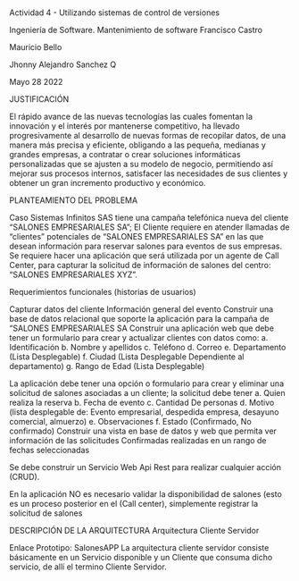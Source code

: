 # 

Actividad 4 - Utilizando sistemas de control de versiones


 


Ingeniería de Software. 
Mantenimiento de software
Francisco Castro 


Mauricio Bello 



Jhonny Alejandro Sanchez Q




Mayo 28 2022




JUSTIFICACIÓN

El rápido avance de las nuevas tecnologías las cuales fomentan la innovación y el interés por mantenerse competitivo,
ha llevado progresivamente al desarrollo de nuevas formas de recopilar datos, de una manera más precisa y eficiente, 
obligando a las pequeña, medianas y grandes empresas, a contratar o crear soluciones informáticas personalizadas que se 
ajusten a su modelo de negocio, permitiendo así mejorar sus procesos internos, satisfacer las necesidades de sus clientes y 
obtener un gran incremento productivo y económico.



PLANTEAMIENTO DEL PROBLEMA

Caso 
Sistemas Infinitos SAS tiene una campaña telefónica nueva del cliente “SALONES EMPRESARIALES SA”; 
El Cliente requiere en atender llamadas de “clientes” potenciales de “SALONES EMPRESARIALES SA” en las que desean información para reservar salones para eventos de sus empresas. 
Se requiere hacer una aplicación que será utilizada por un agente de Call Center, para capturar la solicitud de información de salones del centro: “SALONES EMPRESARIALES XYZ”.


Requerimientos funcionales (historias de usuarios)

Capturar datos del cliente
 Información general del evento
Construir una base de datos relacional que soporte la aplicación para la campaña de “SALONES EMPRESARIALES SA
Construir una aplicación web que debe tener un formulario para crear y actualizar clientes con datos como:
a. Identificación
b. Nombre y apellidos
c. Teléfono
d. Correo
e. Departamento (Lista Desplegable)
f. Ciudad (Lista Desplegable Dependiente al departamento)
g. Rango de Edad (Lista Desplegable)

La aplicación debe tener una opción o formulario para crear y eliminar una solicitud de salones asociadas a un cliente; la solicitud debe tener
a. Quien realiza la reserva
b. Fecha de evento
c. Cantidad De personas
d. Motivo (lista desplegable de: Evento empresarial, despedida
empresa, desayuno comercial, almuerzo)
e. Observaciones
f. Estado (Confirmado, No confirmado)
Construir una vista en base de datos y web que permita ver información de las solicitudes Confirmadas realizadas en un rango de fechas seleccionadas

Se debe construir un Servicio Web Api Rest para realizar cualquier acción (CRUD).

En la aplicación NO es necesario validar la disponibilidad de salones (esto es un proceso posterior en el (Call center), simplemente registrar la solicitud de salones

DESCRIPCIÓN DE LA ARQUITECTURA
Arquitectura Cliente Servidor

Enlace Prototipo: SalonesAPP
La arquitectura cliente servidor consiste básicamente en un Servicio disponible y un Cliente que consuma dicho servicio, de allí el termino Cliente Servidor.

